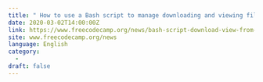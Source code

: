 ```yaml
---
title: " How to use a Bash script to manage downloading and viewing files from an AWS S3 bucket "
date: 2020-03-02T14:00:00Z
link: https://www.freecodecamp.org/news/bash-script-download-view-from-s3-bucket/?utm_medium=RSS&utm_source=news.12bit.vn
site: www.freecodecamp.org/news
language: English
category:
  -   
draft: false
---
```

